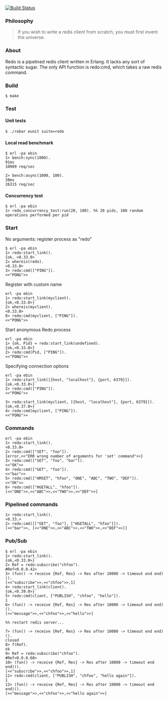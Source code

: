 [![Build Status](https://secure.travis-ci.org/Ledest/redo.png)](http://travis-ci.org/Ledest/redo)

### Philosophy

> If you wish to write a redis client from scratch, you must first invent the universe.

### About

Redo is a pipelined redis client written in Erlang. It lacks any sort of syntactic sugar. The only API function is redo:cmd, which takes a raw redis command.

### Build

    $ make

### Test

#### Unit tests

    $ ./rebar eunit suite=redo

#### Local read benchmark

    $ erl -pa ebin
    1> bench:sync(1000).
    91ms
    10989 req/sec

    2> bench:async(1000, 100).
    38ms
    26315 req/sec

#### Concurrency test

    $ erl -pa ebin
    1> redo_concurrency_test:run(20, 100). %% 20 pids, 100 random operations performed per pid

### Start

No arguments: register process as "redo"

    $ erl -pa ebin
    1> redo:start_link().
    {ok, <0.33.0>
    2> whereis(redo).
    <0.33.0>
    3> redo:cmd(["PING"]).  
    <<"PONG">>

Register with custom name

    erl -pa ebin
    1> redo:start_link(myclient).
    {ok,<0.33.0>}
    2> whereis(myclient).
    <0.33.0>
    8> redo:cmd(myclient, ["PING"]).  
    <<"PONG">>

Start anonymous Redo process

    erl -pa ebin
    1> {ok, Pid} = redo:start_link(undefined).
    {ok,<0.33.0>}
    2> redo:cmd(Pid, ["PING"]).
    <<"PONG">>

Specifying connection options

    erl -pa ebin
    1> redo:start_link([{host, "localhost"}, {port, 6379}]).
    {ok,<0.33.0>}
    2> redo:cmd(["PING"]).
    <<"PONG">>

    3> redo:start_link(myclient, [{host, "localhost"}, {port, 6379}]).
    {ok,<0.37.0>}
    4> redo:cmd(myclient, ["PING"]).
    <<"PONG">>

### Commands

    erl -pa ebin
    1> redo:start_link().
    <0.33.0>
    2> redo:cmd(["SET", "foo"]).
    {error,<<"ERR wrong number of arguments for 'set' command">>}
    3> redo:cmd(["SET", "foo", "bar"]).
    <<"OK">>
    4> redo:cmd(["GET", "foo"]).
    <<"bar">>
    5> redo:cmd(["HMSET", "hfoo", "ONE", "ABC", "TWO", "DEF"]).
    <<"OK">>
    6> redo:cmd(["HGETALL", "hfoo"]).
    [<<"ONE">>,<<"ABC">>,<<"TWO">>,<<"DEF">>]

### Pipelined commands

    1> redo:start_link().
    <0.33.>
    2> redo:cmd([["GET", "foo"], ["HGETALL", "hfoo"]]).
    [<<"bar">>, [<<"ONE">>,<<"ABC">>,<<"TWO">>,<<"DEF">>]]

### Pub/Sub

    $ erl -pa ebin
    1> redo:start_link().
    {ok,<0.33.0>}
    2> Ref = redo:subscribe("chfoo").
    #Ref<0.0.0.42>
    3> (fun() -> receive {Ref, Res} -> Res after 10000 -> timeout end end)().
    [<<"subscribe">>,<<"chfoo">>,1]
    4> redo:start_link(client).  
    {ok,<0.39.0>}
    5> redo:cmd(client, ["PUBLISH", "chfoo", "hello"]).
    1
    6> (fun() -> receive {Ref, Res} -> Res after 10000 -> timeout end end)().
    [<<"message">>,<<"chfoo">>,<<"hello">>]

    %% restart redis server...

    7> (fun() -> receive {Ref, Res} -> Res after 10000 -> timeout end end)().
    closed
    8> f(Ref).
    ok
    9> Ref = redo:subscribe("chfoo").                                        
    #Ref<0.0.0.68>
    10> (fun() -> receive {Ref, Res} -> Res after 10000 -> timeout end end)().
    [<<"subscribe">>,<<"chfoo">>,1]
    11> redo:cmd(client, ["PUBLISH", "chfoo", "hello again"]).
    1
    12> (fun() -> receive {Ref, Res} -> Res after 10000 -> timeout end end)().
    [<<"message">>,<<"chfoo">>,<<"hello again">>]
